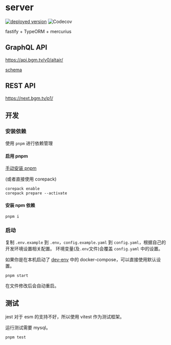 # server

[![deployed version](https://img.shields.io/badge/dynamic/yaml?label=deployed&query=info.version&url=https%3A%2F%2Fnext.bgm.tv%2Fp1%2Fopenapi.yaml)](https://next.bgm.tv/p1/)
![Codecov](https://img.shields.io/codecov/c/github/bangumi/server-private)

fastify + TypeORM + mercurius

## GraphQL API

<https://api.bgm.tv/v0/altair/>

[schema](./lib/graphql/schema.graphql)

## REST API

<https://next.bgm.tv/p1/>

## 开发

### 安装依赖

使用 `pnpm` 进行依赖管理

#### 启用 pnpm

[手动安装 pnpm](https://pnpm.io/zh/installation#前言)

(或者直接使用 corepack)

```shell
corepack enable
corepack prepare --activate
```

#### 安装 npm 依赖

```shell
pnpm i
```

### 启动

复制 `.env.example` 到 `.env`，`config.example.yaml` 到 `config.yaml`，根据自己的开发环境设置相关配置。 环境变量(及`.env`文件)会覆盖 `config.yaml` 中的设置。

如果你是在本机启动了 [dev-env](https://github.com/bangumi/dev-env) 中的 docker-compose，可以直接使用默认设置。

```shell
pnpm start
```

在文件修改后会自动重启。

## 测试

jest 对于 esm 的支持不好，所以使用 vitest 作为测试框架。

运行测试需要 mysql。

```shell
pnpm test
```
